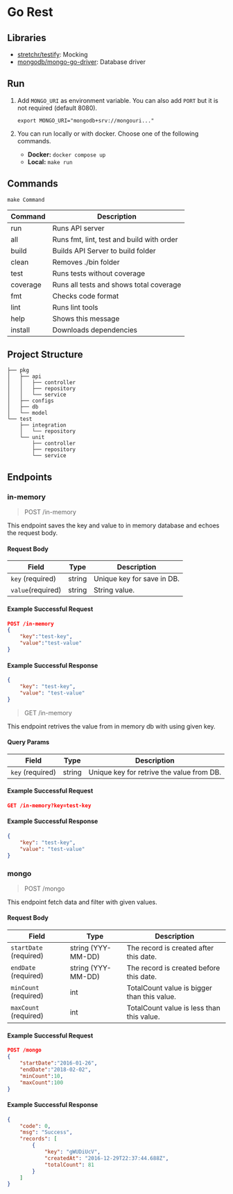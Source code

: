 # Go Rest

## Libraries

- [stretchr/testify](https://github.com/stretchr/testify): Mocking
- [mongodb/mongo-go-driver](https://github.com/mongodb/mongo-go-driver): Database driver

## Run

1. Add `MONGO_URI` as environment variable. You can also add `PORT` but it is not required (default 8080).

    `export MONGO_URI="mongodb+srv://mongouri..."`

2. You can run locally or with docker. Choose one of the following commands.

    - **Docker:** `docker compose up`
    - **Local:** `make run`

## Commands

    make Command

| Command  | Description                                            |
|----------|--------------------------------------------------------|
| run      | Runs API server                                        |
| all      | Runs fmt, lint, test  and build with order             |
| build    | Builds API Server to build folder                      |
| clean    | Removes ./bin folder                                   |
| test     | Runs tests without coverage                            |
| coverage | Runs all tests and shows total coverage                |
| fmt      | Checks code format                                     |
| lint     | Runs lint tools                                        |
| help     | Shows this message                                     |
| install  | Downloads dependencies                                 |

## Project Structure 

```
├── pkg
│   ├── api
│   │   ├── controller
│   │   ├── repository
│   │   └── service
│   ├── configs
│   ├── db 
│   └── model
└── test
    ├── integration
    │   └── repository
    └── unit
        ├── controller
        ├── repository
        └── service
```

## Endpoints

### in-memory

> POST /in-memory

This endpoint saves the key and value to in memory database and echoes the request body.

#### Request Body

| Field               | Type   | Description                   |
|---------------------|--------|-------------------------------|
| `key`    (required) | string | Unique key for save in DB.    |
| `value`(required)   | string | String value.                 |

#### Example Successful Request

```json
POST /in-memory
{
    "key":"test-key",
    "value":"test-value"
}
```

#### Example Successful Response

```json
{
    "key": "test-key",
    "value": "test-value"
}
``` 

> GET /in-memory

This endpoint retrives the value from in memory db with using given key.

#### Query Params

| Field               | Type   | Description                               |
|---------------------|--------|-------------------------------------------|
| `key`    (required) | string | Unique key for retrive the value from DB. |

#### Example Successful Request

```json
GET /in-memory?key=test-key
```

#### Example Successful Response

```json
{
    "key": "test-key",
    "value": "test-value"
}
``` 

### mongo

> POST /mongo

This endpoint fetch data and filter with given values.

#### Request Body

| Field                   | Type                   | Description                                   |
|-------------------------|------------------------|-----------------------------------------------|
| `startDate` (required)  | string (YYY-MM-DD)     | The record is created after this date.        |
| `endDate` (required)    | string (YYY-MM-DD)     | The record is created before this date.       |
| `minCount` (required)   | int                    | TotalCount value is bigger than this value.   |
| `maxCount` (required)   | int                    | TotalCount value is less than this value.     |

#### Example Successful Request

```json
POST /mongo
{
    "startDate":"2016-01-26",
    "endDate":"2018-02-02",
    "minCount":10,
    "maxCount":100
}
```

#### Example Successful Response

```json
{
    "code": 0,
    "msg": "Success",
    "records": [
        {
            "key": "gWUDiUcV",
            "createdAt": "2016-12-29T22:37:44.688Z",
            "totalCount": 81
        }
    ]
}
``` 
